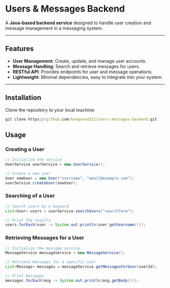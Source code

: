 # Users & Messages Backend

A **Java-based backend service** designed to handle user creation and message management in a messaging system.

---

## Features

- **User Management**: Create, update, and manage user accounts.
- **Message Handling**: Search and retrieve messages for users.
- **RESTful API**: Provides endpoints for user and message operations.
- **Lightweight**: Minimal dependencies, easy to integrate into your system.

---

## Installation

Clone the repository to your local machine:

```bat
git clone https://github.com/kangaroo512/users-messages-backend.git

```
## Usage
### Creating a User
```java
// Initialize the service
UserService userService = new UserService();

// Create a new user
User newUser = new User("username", "email@example.com");
userService.createUser(newUser);

```
### Searching of a User
```java
// Search users by a keyword
List<User> users = userService.searchUsers("searchTerm");

// Print the results
users.forEach(user -> System.out.println(user.getUsername()));

```

### Retrieving Messages for a User
```java
// Initialize the message service
MessageService messageService = new MessageService();

// Retrieve messages for a specific user
List<Message> messages = messageService.getMessagesForUser(userId);

// Print messages
messages.forEach(msg -> System.out.println(msg.getBody()));

```

